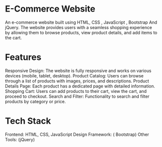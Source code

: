 # E-Commerce Website
An e-commerce website built using HTML, CSS , JavaScript , Bootstrap And jQuery. The website provides users with a seamless shopping experience by allowing them to browse products, view product details, and add items to the cart.

# Features
Responsive Design: The website is fully responsive and works on various devices (mobile, tablet, desktop).
Product Catalog: Users can browse through a list of products with images, prices, and descriptions.
Product Details Page: Each product has a dedicated page with detailed information.
Shopping Cart: Users can add products to their cart, view the cart, and proceed to checkout.
Search and Filter: Functionality to search and filter products by category or price.

# Tech Stack
Frontend: HTML, CSS, JavaScript
Design Framework: ( Bootstrap)
Other Tools: (jQuery)
